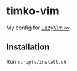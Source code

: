 # timko-vim

My config for [LazyVim 💤](https://github.com/LazyVim/LazyVim).

## Installation

Run `scripts/install.sh`
